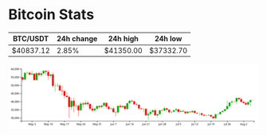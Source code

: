 # Bitcoin Stats

BTC/USDT|24h change|24h high|24h low|
|---|---|---|---|
|$40837.12|2.85%|$41350.00|$37332.70|

<img src="./chart.svg">
